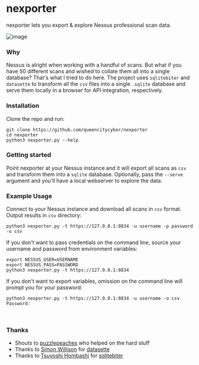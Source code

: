 # nexporter

nexporter lets you export & explore Nessus professional scan data.

![image](https://user-images.githubusercontent.com/13237617/216835626-07c2a0d2-1527-42b0-a657-89c6329e9e23.png)

### Why

Nessus is alright when working with a handful of scans. But what if you have 50 different scans and wished to collate them all into a single database? That's what I tried to do here. 
The project uses `sqlitebiter` and `datasette` to transform all the `csv` files into a single `.sqlite` database and serve them locally in a browser for API integration, respectively. 

### Installation
Clone the repo and run:

```
git clone https://github.com/queencitycyber/nexporter
cd nexporter
python3 nexporter.py --help
```

### Getting started

Point nexporter at your Nessus instance and it will export all scans as `csv` and transform them into a `sqlite` database.
Optionally, pass the `--serve` argument and you'll have a local webserver to explore the data.

### Example Usage

Connect to your Nessus instance and download all scans in `csv` format. Output results in `csv` directory:

```
python3 nexporter.py -t https://127.0.0.1:8834 -u username -p password -o csv
```

If you don't want to pass credentials on the command line, source your username and password from environment variables:
```
export NESSUS_USER=USERNAME
export NESSUS_PASS=PASSWORD
python3 nexporter.py -t https://127.0.0.1:8834
```

If you don't want to export variables, omission on the command line will prompt you for your password:

```
python3 nexporter.py -t https://127.0.0.1:8834 -u username -o csv
Password:
```

<br>

### Thanks

- Shouts to [puzzlepeaches](https://github.com/puzzlepeaches) who helped on the hard stuff
- Thanks to [Simon Willison](https://github.com/simonw) for [datasette](https://github.com/simonw/datasette)
- Thanks to [Tsuyoshi Hombashi](https://github.com/thombashi) for [sqlitebiter](https://github.com/thombashi/sqlitebiter)
